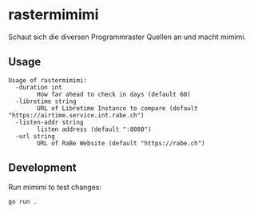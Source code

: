 # rastermimimi

Schaut sich die diversen Programmraster Quellen an und macht mimimi.

## Usage

```
Usage of rastermimimi:
  -duration int
        How far ahead to check in days (default 60)
  -libretime string
        URL of Libretime Instance to compare (default "https://airtime.service.int.rabe.ch")
  -listen-addr string
        listen address (default ":8080")
  -url string
        URL of RaBe Website (default "https://rabe.ch")
```

## Development

Run mimimi to test changes:
```
go run .
```
